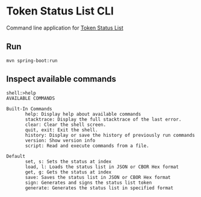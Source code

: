 # Token Status List CLI

Command line application for [Token Status List](https://github.com/aarmam/token-status-list)

## Run
```shell
mvn spring-boot:run
```

## Inspect available commands
```shell
shell:>help
AVAILABLE COMMANDS

Built-In Commands
       help: Display help about available commands
       stacktrace: Display the full stacktrace of the last error.
       clear: Clear the shell screen.
       quit, exit: Exit the shell.
       history: Display or save the history of previously run commands
       version: Show version info
       script: Read and execute commands from a file.

Default
       set, s: Sets the status at index
       load, l: Loads the status list in JSON or CBOR Hex format
       get, g: Gets the status at index
       save: Saves the status list in JSON or CBOR Hex format
       sign: Generates and signs the status list token
       generate: Generates the status list in specified format
```